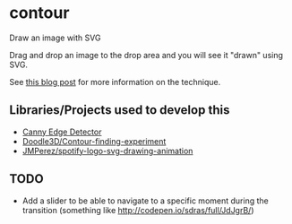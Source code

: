 # contour
Draw an image with SVG

Drag and drop an image to the drop area and you will see it "drawn" using SVG.

See [this blog post](https://jmperezperez.com/drawing-edges-svg/) for more information on the technique.

## Libraries/Projects used to develop this

- [Canny Edge Detector](http://canny-edge-detection.herokuapp.com/)
- [Doodle3D/Contour-finding-experiment](https://github.com/Doodle3D/Contour-finding-experiment)
- [JMPerez/spotify-logo-svg-drawing-animation](https://github.com/JMPerez/spotify-logo-svg-drawing-animation)

## TODO

- Add a slider to be able to navigate to a specific moment during the transition (something like http://codepen.io/sdras/full/JdJgrB/)
